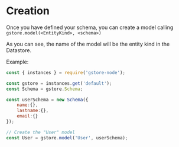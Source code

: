# Creation

Once you have defined your schema, you can create a model calling  
`gstore.model(<EntityKind>, <schema>)`

As you can see, the name of the model will be the entity kind in the Datastore.

Example:

```javascript
const { instances } = require('gstore-node');

const gstore = instances.get('default');
const Schema = gstore.Schema;

const userSchema = new Schema({
    name:{},
    lastname:{},
    email:{}
});

// Create the "User" model
const User = gstore.model('User', userSchema);
```

